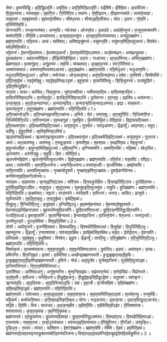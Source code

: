 

  
सेमां। इ॒माम॑विड्ढि। अ॒वि॒ड्ढि॒प्रभृ॑तिं। प्रभृ॑तिं॒यः। प्रभृ॑ति॒मिति॒प्रऽभृ॑तिं। यईशि॑षे। ईशि॑षे॒या। अ॒यावि॑धेम। वि॒धे॒म॒नव॑या। नव॑याम॒हा। म॒हागि॒रा। गि॒रेति॑गि॒रा॥ यथा॑नः। नो॒मी॒ढ्वान्। मी॒ढ्वान्त्सव॑ते। स्तव॑ते॒सखा॑। सखा॒तव॑। तव॒बृह॑स्पते। बृह॑स्पते॒सीष॑धः। सीष॑ध॒स्सः। सीस॑ध॒इति॒सीस॑धः। सोत। उ॒तनः॑। नो॒म॒तिं। म॒तिमिति॑म॒तिं॥  
योनन्त्वा॑नि। ऩन्त्वा॒न्यन॑मत्। अन॑म॒न्नि। न्योज॑सा। ओज॑सो॒त। उ॒ताद॑र्दः। अद॑र्दर्म॒न्युना॑। म॒न्युना॒शम्ब॑राणि। शम्ब॑राणि॒वि। वीति॒वि॥ प्राच्या॑वयत्। अ॒च्या॒व॒य॒दच्यु॑ता। अ॒च्य॒व॒य॒दित्य॑च्यवयत्। अच्यु॑ता॒ब्रह्म॑णः। ब्रह्म॑ण॒स्पतिः॑। पति॒राच॑। आच॑। चावि॑शत्। अवि॑शद्वसु॑मन्तं। वसु॑मन्तं॒वि। वसु॑मन्त॒मिति॒वसु॑ऽमन्तं। विप॑र्वतं। पर्व॑त॒मिति॒पर्व॑तं॥  
तद्दे॒वानां॑। दे॒वानां॑दे॒वत॑माय। दे॒वत॑माय॒कर्त्वं॑। दे॒वत॑मा॒येति॑दे॒वऽत॑माय। कर्त्व॒मश्र॑थ्नन्। अश्र॑थ्नन्दृ॒ह्ळा। दृ॒ह्ळाव्र॑दन्त। अव्र॑दन्तवीळि॒ता। वी॒ळि॒तेति॑वी॒ळि॒ता। उद्गाः। गाआ॑जत्। आ॒ज॒दभि॑नत्। अभि॑न॒द्ब्रह्म॑णा। ब्रह्म॑णाव॒लं। व॒लमगू॑हत्। अगू॑ह॒त्तमः॑। तमो॒वि। व्य॑चक्षयत्। अ॒च॒क्ष॒य॒त्स्वः॑। स्व॑१॒॑रिति॑स्वः॑॥  
अश्मा॑स्यमवतं। अश्मा॑स्य॒मित्यश्म॑ऽआस्यं। अ॒व॒तं॒ब्रह्म॑णः। ब्रह्म॑ण॒स्पतिः॑। पति॒र्मधु॑धारं। मधु॑धारम॒भि। मधु॑धार॒मिति॒मधु॑ऽधारं। अ॒भियं। यमोज॑सा। ओज॒सातृ॑णत्। अतृ॑ण॒दित्यतृ॑णत्॥ तमे॒व। ए॒वविश्वे॑। विश्वे॑पपिरे। प॒पि॒रे॒स्व॒र्दृशः॑। स्व॒र्दृशो॑ब॒हु। स्व॒र्दृश॒इति॑स्वः॒ऽदृशः॑। ब॒हुसा॒कं। सा॒कंसि॑सिचुः। सि॒सि॒चुरुत्सं॑। उत्स॑मु॒द्रिणं॑। उ॒द्रिण॒मित्यु॒द्रिणं॑॥  
सना॒ता। ताका। काचि॑त्। चिद्भु॑वना। भुव॑ना॒भवी॑त्वा। भवी॑त्वामा॒द्भिः। मा॒द्भिश्श॒रद्भिः॑। मा॒द्भिरिति॑मा॒त्ऽभिः। श॒रद्भि॒र्दुरः॑। श॒रद्भि॒रिति॑श॒रत्ऽभिः॑। दुरो॑वरन्त। व॒र॒न्त॒वः॒। व॒इति॑वः॥ अय॑तन्ता। त॒न्ता॒च॒र॒तः॒। च॒र॒तो॒अ॒न्यद॑न्यत्। अ॒न्यद॑न्य॒दित्। अ॒न्यद॑न्य॒दित्य॒न्यत्ऽअ॑न्यत्। इद्या। याच॒कार॑। च॒कार॑व॒युना॑। व॒युना॒ब्रह्म॑णः। ब्रह्म॑ण॒स्पतिः॑। पति॒रिति॒पतिः॑॥ 1॥  
अ॒भि॒नक्ष॑न्तोअ॒भि। अ॒भि॒नक्ष॑न्त॒इत्य॑भि॒ऽनक्ष॑न्तः। अ॒भिये। येतं। तमा॑न॒शुः। आ॒न॒शुर्नि॒धिं। नि॒धिम्प॑णी॒नां। नि॒धिमिति॑नि॒ऽधिं। प॒णी॒नाम्प॑र॒मं। प॒र॒मङ्गुहा॑। गुहा॑हि॒तं। हि॒तमिति॑हि॒तं॥ तेवि॒द्वांसः॑। वि॒द्वांसः॑प्रति॒चक्ष्य॑। प्र॒ति॒चक्ष्यानृ॑ता। प्र॒ति॒चक्ष्येति॑प्र॒ति॒ऽचक्ष्य॑। अनृ॑ता॒पुनः॑। पुन॒र्यतः॑। यत॑उ॒आय॑न्। ऊँ॒इत्यूँ॑। आय॒न्तत्। तदुत्। उदी॑युः। ई॒यु॒रा॒विशं॑। आ॒विश॒मित्या॒ऽविशं॑॥  
ऋ॒ता॒वा॑नप्रति॒चक्ष्य॑। ऋ॒तवा॑न॒इत्यृ॒तऽवा॑नः। प्र॒ति॒चक्ष्यानृ॑ता। प्र॒ति॒चक्ष्येति॑प्र॒ति॒ऽचक्ष्य॑। अनृ॑ता॒पुनः॑। पुन॒रातः॑। आतः॑। अत॒आत॑स्थुः। आत॑स्थुः। त॒स्थुः॒क॒वयः॑। क॒वयो॑म॒हः। म॒हस्प॒थः। प॒थइति॑प॒थः॥ तेबा॒हुभ्यां॑। बा॒हुभ्यां॑धमि॒तं। बा॒हुभ्या॒मिति॑बा॒हुऽभ्यां॑। ध॒मि॒तम॒ग्निं। अ॒ग्निमश्म॑नि। अश्म॑नि॒नकिः॑। नकि॒ष्षः। सोअ॒स्ति। अ॒स्त्यर॑णः। अर॑णोज॒हुः। ज॒हुर्हि। हितं। तमिति॒तं॥  
ऋ॒तज्ये॑नक्षि॒प्रेण॑। ऋ॒तज्ये॒नेति॑त्यृ॒तऽज्ये॑न। क्षि॒प्रेण॒ब्रह्म॑णः। ब्रह्म॑ण॒स्पतिः॑। पति॒र्यत्र॑। यत्र॒वष्टि॑। वष्टि॒प्र। प्रतत्। तद॑श्नोति। अ॒श्नो॒ति॒धन्व॑ना। धन्व॒नेति॒धन्व॑ना॥ तस्य॑सा॒ध्वीः। सा॒ध्वीरिष॑वः। इष॑वो॒याभिः॑। याभि॒रस्य॑ति। अस्य॑तिनृ॒चक्ष॑सः। नृ॒चक्ष॑सोदृ॒शये॑। नृ॒चक्ष॑स॒इति॑नृऽचक्ष॑सः। दृ॒शये॒कर्ण॑योनयः। कर्ण॑योनय॒इति॒कर्ण॑ऽयोनयः॥  
सस॑न्न॒यः। स॒न्न॒यस्सः। स्॒नय॒इति॑सं॒ऽन॒यः। सवि॑न॒यः। वि॒न॒यःपु॒रोहि॑तः। वि॒न॒यइति॑वि॒ऽन॒यः। पु॒रोहि॑त॒स्सः। पु॒रो॒हि॑त॒इति॑पु॒रःऽहि॑तः। ससुष्टु॑तः। सुष्टु॑त॒स्सः। सुस्तु॑त॒इति॒सुऽस्तु॑तः। सयु॒धि। यु॒धिब्रह्म॑णः। ब्रह्म॑ण॒स्पतिः॑। पति॒रिति॒पतिः॑॥ चा॒क्ष्मोयत्। यद्वाजं॑। वाजं॒भर॑ते। भर॑तेम॒ती। म॒तीधना॑। धनात्। आदित्। इत्सूर्यः॑। सूर्य॑स्तपति। त॒प॒ति॒त॒प्य॒तुः। त॒प्य॒तुर्वृथा॑। वृथेति॒वृथा॑॥  
वि॒भुप्र॒भु। वि॒भ्विति॑वि॒ऽभु। प्र॒भुप्र॑थ॒मं। प्र॒भ्विति॑प्र॒ऽभु। प्र॒थ॒मम्मे॒हना॑वतः। मे॒हना॑वतो॒बृह॒स्पतेः॑। मे॒हना॑वत॒इति॑मे॒हना॑ऽवतः। बृ॒ह॒स्पते॑स्सुवि॒दत्रा॑णि। सु॒वि॒दत्रा॑णि॒राध्या॑। सु॒वि॒दत्रा॒णीति॑सु॒ऽवि॒दत्रा॑णि। राध्येति॒राध्या॑॥ इ॒मासा॒तानि॑। सा॒तानि॑वे॒न्यस्य॑। वे॒न्यस्य॑वा॒जिनः॑। वा॒जिनो॒येन॑। येन॒जनाः॑। जना॑उ॒भये॑। उ॒भये॑भुञ्ज॒ते। भु॒ञ्ज॒तेविशः॑। विश॒इति॒विशः॑॥ 2॥  
योव॑रे। अव॑रेवृ॒जने॑। वृ॒जने॑वि॒श्वथा॑। वि॒श्वथा॑वि॒भुः। वि॒श्वथेति॑वि॒श्वऽथा॑। वि॒भुर्म॒हां। वि॒भुरिति॑वि॒ऽभुः। म॒हाम्मु॑र॒ण्वः। ऊँ॒इत्यूँ॑। र॒ण्वश्शव॑सा। शव॑साव॒वक्षि॑थ। व॒वक्षि॒थेति॑व॒वक्षि॑थ॥ सदे॒वः। दे॒वोदे॒वान्। दे॒वान्प्रति॑। प्रति॑पप्रथे। प॒प्र॒थे॒पृ॒थु। पृ॒थुविश्वा॑। विश्वेत्। इदु॒ता। ऊँ॒इत्यूँ॑। ताप॑रि॒भूः। प॒रि॒भूर्ब्रह्म॑णः। प॒रि॒भूरिति॑प॒रि॒ऽभूः। ब्रह्म॑ण॒स्पतिः॑। पति॒रिति॒पतिः॑॥  
विश्वं॑स॒त्यं। स॒त्यम्म॑घवाना। म॒घ॒वा॒ना॒यु॒वोः। म॒घ॒वा॒नेति॑मघऽवाना। यु॒वोरित्। इदापः॑। आप॑श्च॒न। च॒नप्र। प्रमि॑नन्ति। मि॒न॒न्ति॒व्र॒तं। व्र॒तंवां॑। वा॒मिति॑वां॥ अच्छे॑न्द्राब्रह्मणस्पती। इ॒न्द्रा॒ब्र॒ह्म॒ण॒स्प॒ती॒ह॒विः। इ॒न्द्रा॒ब्र॒ह्म॒ण॒स्प॒ती॒इती॑न्द्राब्रह्मणस्पती। ह॒विर्नः॑। नोन्नं॑। अन्नं॒युजे॑व। युजे॑ववा॒जिना॑। युजे॒वेति॒युजा॑ऽइव। वा॒जिना॑जिगातं। जि॒गा॒त॒मिति॑जिगातं॥  
उ॒ताशि॑ष्ठाः। आशि॑ष्ठाअनु॑। अनु॑शृण्वन्ति। शृ॒ण्व॒न्ति॒वह्न॑यः। वह्न॑यस्स॒भेयः॑। स॒भेयो॒विप्रः॑। विप्रो॑भरते। भ॒र॒ते॒म॒ती। म॒तीधना॑। घनेति॒धना॑॥ वी॒ळु॒द्वेषा॒अनु॑। वी॒ळु॒द्वेषा॒इति॑वी॒ळु॒ऽद्वेषाः॑। अनु॒वशा॑। वश॑ऋ॒णं। ऋ॒णमा॑द॒दिः। आ॒द॒दिस्सः। आ॒द॒दिरित्या॑ऽद॒दिः। सह॑। ह॒वा॒जी। वा॒जीस॑मि॒थे। स॒मि॒थेब्रह्म॑णः। स॒मि॒थइति॑सं॒ऽइ॒थे। ब्रह्म॑ण॒स्पतिः॑। पति॒रिति॒पतिः॑॥  
ब्रह्म॑ण॒स्पतेः॑। पते॑रभवत्। अ॒भ॒व॒द्य॒था॒व॒शं। य॒था॒व॒शंस॒त्यः। य॒था॒व॒शमिति॑य॒था॒ऽव॒शं। स॒त्योम॒न्युः। म॒न्युर्महि॑। महि॒कर्म॑। कर्मा॑करि॒ष्यतः। क॒रि॒ष्य॒तइति॑क॒रि॒ष्य॒तः॥ योगाः। गाउ॒दाज॑त्। उ॒दाज॒त्सः। उ॒दाज॒दित्यु॒त्ऽआज॑त्। सदि॒वे। दि॒वेवि। विच॑। चाभ॑जत्। अ॒भ॒ज॒न्म॒हीव॑। म॒हीव॑री॒तिः। म॒हीवेति॑म॒हीऽइ॑व। री॒तिश्शव॑सा। शव॑सासरत्। अ॒स॒र॒त्पृथ॑क्। पृथ॒गिति॒पृथ॑क्॥  
ब्रह्म॑णस्पते। प॒ते॒सु॒यम॑स्य। सु॒यम॑स्यवि॒श्वहा॑। सु॒य॒म॒स्येति॑सु॒ऽयम॑स्य। वि॒श्वहा॑रा॒यः। वि॒श्वहेति॑वि॒श्वऽहा॑। रा॒यस्या॑म। स्या॒म॒र॒थ्यः॑। र॒थ्यो॒३॒॑वय॑स्वतः। वय॑स्वत॒इति॒वय॑स्वतः॥ वी॒रेषु॑वी॒रान्। वी॒राँउप॑। उप॑पृङ्धि। पृ॒ङ्धि॒नः॒। न॒स्त्वं। त्वंयत्। यदी॑शानः। ईशा॑नो॒ब्रह्म॑णः। ब्रह्म॑णा॒वेषि॑। वेषि॑मे। मे॒हवं॑। हव॒मिति॒हवं॑॥  
ब्रह्म॑णस्पते॒त्वम॒स्यय॒न्तासू॒क्तस्य॑बोधि॒तन॑यञ्जिन्व॥ विश्वं॒तद्भ॒द्रंयदव॑न्तिदे॒वाबृ॒हद्व॑देमवि॒दथे॑सु॒वीराः॑॥ 3 ॥  
